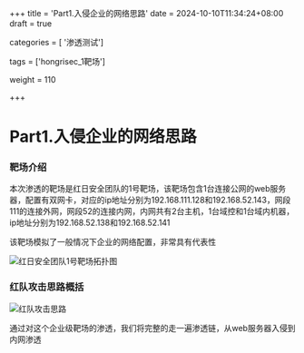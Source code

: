 +++
title = 'Part1.入侵企业的网络思路'
date = 2024-10-10T11:34:24+08:00
draft = true

categories = [ '渗透测试']

tags = ['hongrisec_1靶场']

weight = 110

+++

# Part1.入侵企业的网络思路

### 靶场介绍

本次渗透的靶场是红日安全团队的1号靶场，该靶场包含1台连接公网的web服务器，配置有双网卡，对应的ip地址分别为192.168.111.128和192.168.52.143，网段111的连接外网，网段52的连接内网，内网共有2台主机，1台域控和1台域内机器，ip地址分别为192.168.52.138和192.168.52.141

该靶场模拟了一般情况下企业的网络配置，非常具有代表性

![红日安全团队1号靶场拓扑图](https://gitee.com/huangzejie/drawing-bed/raw/master/202410091233890.png  "A kitten!")

### 红队攻击思路概括



![红队攻击思路](https://gitee.com/huangzejie/drawing-bed/raw/master/202410091225480.png)

通过对这个企业级靶场的渗透，我们将完整的走一遍渗透链，从web服务器入侵到内网渗透